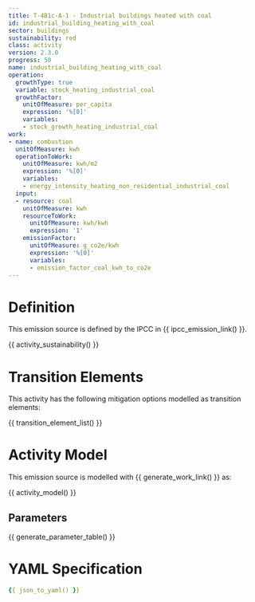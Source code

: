 ```yaml
---
title: T-4B1c-A-1 - Industrial buildings heated with coal
id: industrial_building_heating_with_coal
sector: buildings
sustainability: red
class: activity
version: 2.3.0
progress: 50
name: industrial_building_heating_with_coal
operation:
  growthType: true
  variable: stock_heating_industrial_coal
  growthFactor:
    unitOfMeasure: per_capita
    expression: '%[0]'
    variables:
    - stock_growth_heating_industrial_coal
work:
- name: combustion
  unitOfMeasure: kwh
  operationToWork:
    unitOfMeasure: kwh/m2
    expression: '%[0]'
    variables:
    - energy_intensity_heating_non_residential_industrial_coal
  input:
  - resource: coal
    unitOfMeasure: kwh
    resourceToWork:
      unitOfMeasure: kwh/kwh
      expression: '1'
    emissionFactor:
      unitOfMeasure: g_co2e/kwh
      expression: '%[0]'
      variables:
      - emission_factor_coal_kwh_to_co2e
---
```

# Definition
This emission source is defined by the IPCC in {{ ipcc_emission_link() }}.


{{ activity_sustainability() }}

# Transition Elements

This activity has the following mitigation options modelled as transition elements:

{{ transition_element_list() }}

# Activity Model
This emission source is modelled with {{ generate_work_link() }} as:

{{ activity_model() }}

## Parameters

{{ generate_parameter_table() }}

# YAML Specification

```yaml
{{ json_to_yaml() }}
```